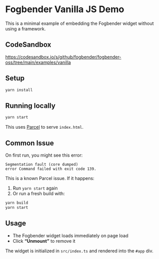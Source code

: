 # Fogbender Vanilla JS Demo

This is a minimal example of embedding the Fogbender widget without using a framework.

## CodeSandbox

https://codesandbox.io/s/github/fogbender/fogbender-oss/tree/main/examples/vanilla

## Setup

```bash
yarn install
```

## Running locally

```bash
yarn start
```

This uses [Parcel](https://parceljs.org/) to serve `index.html`.

## Common Issue

On first run, you might see this error:

```
Segmentation fault (core dumped)
error Command failed with exit code 139.
```

This is a known Parcel issue. If it happens:

1. Run `yarn start` again
2. Or run a fresh build with:

```bash
yarn build
yarn start
```

## Usage

- The Fogbender widget loads immediately on page load
- Click **“Unmount”** to remove it

The widget is initialized in `src/index.ts` and rendered into the `#app` div.
